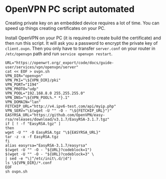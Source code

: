 # OpenVPN PC script automated

Creating private key on an embedded device requires a lot of time. You can speed up things creating certificates on your PC.

Install OpenVPN on your PC (it is required to create build the certificate) and then run this script. It will ask you a password to encrypt the private key of `client.ovpn`. Then you only have to transfer `server.conf` on your router in `/etc/openvpn` path and run `service openvpn restart`.

```
URL="https://openwrt.org/_export/code/docs/guide-user/services/vpn/openvpn/server"
cat << EOF > ovpn.sh
VPN_DIR="openvpn"
VPN_PKI="\${VPN_DIR}/pki"
VPN_PORT="1194"
VPN_PROTO="udp"
VPN_POOL="192.168.8.0 255.255.255.0"
VPN_DNS="\${VPN_POOL%.* *}.1"
VPN_DOMAIN="lan"
FETCHIP_URL="http://v4.ipv6-test.com/api/myip.php"
VPN_SERV="\$(wget -U "" -O - "\${FETCHIP_URL}")"
EASYRSA_URL="https://github.com/OpenVPN/easy-rsa/releases/download/v3.1.7/EasyRSA-3.1.7.tgz"
if [ ! -f "EasyRSA.tgz" ]
then
wget -U "" -O EasyRSA.tgz "\${EASYRSA_URL}"
tar -z -x -f EasyRSA.tgz
fi
alias easyrsa="EasyRSA-3.1.7/easyrsa"
$(wget -U "" -O - "${URL}?codeblock=1")
$(wget -U "" -O - "${URL}?codeblock=3" \
| sed -e "\|^/etc/init\.d/|d")
ls \${VPN_DIR}/*.conf
EOF
sh ovpn.sh
```
